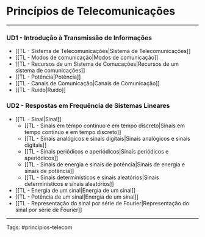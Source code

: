 # Princípios de Telecomunicações
---

### UD1 - Introdução à Transmissão de Informações

- [[TL - Sistema de Telecomunicações|Sistema de Telecomunicações]]
- [[TL - Modos de comunicação|Modos de comunicação]]
- [[TL - Recursos de um Sistema de Comucações|Recursos de um sistema de comunicações]]
- [[TL - Potência|Potência]]
- [[TL - Canais de Comunicação|Canais de Comunicação]]
- [[TL - Ruído|Ruído]]

### UD2 - Respostas em Frequência de Sistemas Lineares

- [[TL - Sinal|Sinal]]
	- [[TL - Sinais em tempo contínuo e em tempo discreto|Sinais em tempo contínuo e em tempo discreto]]
	- [[TL - Sinais analógicos e sinais digitais|Sinais analógicos e sinais digitais]]
	- [[TL - Sinais periódicos e aperiódicos|Sinais periódicos e aperiódicos]]
	- [[TL - Sinais de energia e sinais de potência|Sinais de energia e sinais de potência]]
	- [[TL - Sinais determinísticos e sinais aleatórios|Sinais determinísticos e sinais aleatórios]]
- [[TL - Energia de um sinal|Energia de um sinal]]
- [[TL - Potência de um sinal|Energia de um sinal]]
- [[TL - Representação do sinal por série de Fourier|Representação do sinal por série de Fourier]]

---

Tags: #principios-telecom 